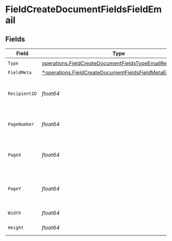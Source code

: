 # FieldCreateDocumentFieldsFieldEmail


## Fields

| Field                                                                                                                                   | Type                                                                                                                                    | Required                                                                                                                                | Description                                                                                                                             |
| --------------------------------------------------------------------------------------------------------------------------------------- | --------------------------------------------------------------------------------------------------------------------------------------- | --------------------------------------------------------------------------------------------------------------------------------------- | --------------------------------------------------------------------------------------------------------------------------------------- |
| `Type`                                                                                                                                  | [operations.FieldCreateDocumentFieldsTypeEmailRequest1](../../models/operations/fieldcreatedocumentfieldstypeemailrequest1.md)          | :heavy_check_mark:                                                                                                                      | N/A                                                                                                                                     |
| `FieldMeta`                                                                                                                             | [*operations.FieldCreateDocumentFieldsFieldMetaEmailRequest](../../models/operations/fieldcreatedocumentfieldsfieldmetaemailrequest.md) | :heavy_minus_sign:                                                                                                                      | N/A                                                                                                                                     |
| `RecipientID`                                                                                                                           | *float64*                                                                                                                               | :heavy_check_mark:                                                                                                                      | The ID of the recipient to create the field for.                                                                                        |
| `PageNumber`                                                                                                                            | *float64*                                                                                                                               | :heavy_check_mark:                                                                                                                      | The page number the field will be on.                                                                                                   |
| `PageX`                                                                                                                                 | *float64*                                                                                                                               | :heavy_check_mark:                                                                                                                      | The X coordinate of where the field will be placed.                                                                                     |
| `PageY`                                                                                                                                 | *float64*                                                                                                                               | :heavy_check_mark:                                                                                                                      | The Y coordinate of where the field will be placed.                                                                                     |
| `Width`                                                                                                                                 | *float64*                                                                                                                               | :heavy_check_mark:                                                                                                                      | The width of the field.                                                                                                                 |
| `Height`                                                                                                                                | *float64*                                                                                                                               | :heavy_check_mark:                                                                                                                      | The height of the field.                                                                                                                |